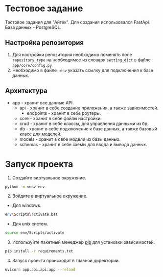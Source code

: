 # Тестовое задание

Тестовое задания для "Айтек". 
Для создания использовался FastApi. База данных - PostgreSQL.

## Настройка репозитория

1. Для настройки репозитория необходимо поменять поле `repository_type` на необходимое из словаря `setting_dict` в файле `app/core/config.py`
2. Необходимо в файле `.env` указать ссылку для подключения к базе данных.

## Архитектура

- app - хранит все данные API.
    - api - хранит в себе создание приложения, а также зависимостей.
      - endpoints - хранит в себе роутеры.
    - core - хранит в себе файлы настройки.
    - crud - хранит в себе классы, для управления данными из бд.
    - db - хранит в себе подключение к базе данных, а также базовый класс для моделей.
    - models - хранит в себе модели из базы данных.
    - schemas - хранит в себе схемы для ввода и вывода данных.

# Запуск проекта

1. Создайте виртуальное окружение.
```bash
python -m venv env
```
2. Войдите в виртуальное окружение.
- Для windows.
```bash
env\Scripts\activate.bat
```
- Для unix систем.
```bash
source env/Scripts/activate
```
3. Используйте пакетный менеджер [pip](https://pypi.org/project/pip/) для установки зависимостей.
```bash
pip install -r requirements.txt
```
4. Запуск проекта происходит в главной директории.
```bash
uvicorn app.api.api:app --reload
```